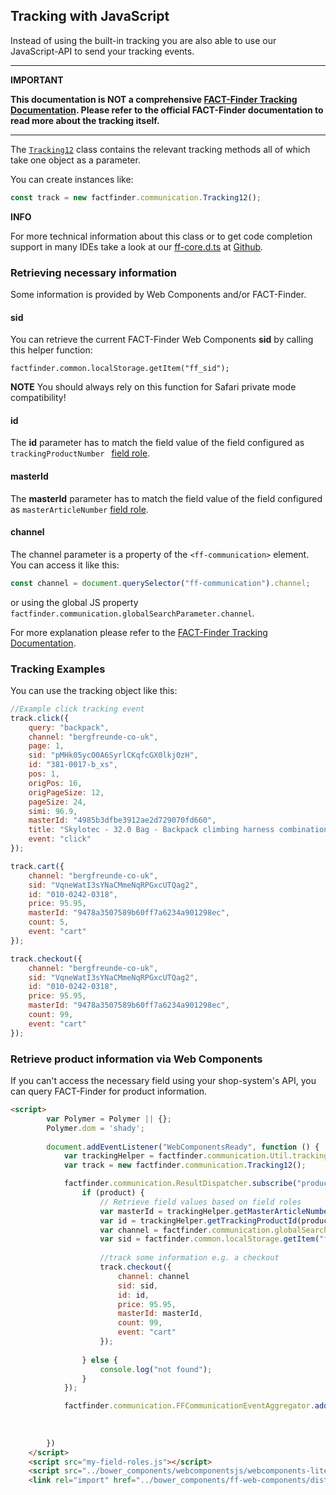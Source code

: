 ## Tracking with JavaScript

Instead of using the built-in tracking you are also able to use our
JavaScript-API to send your tracking events.

___
**IMPORTANT**

**This documentation is NOT a comprehensive [FACT-Finder Tracking Documentation](https://doku.fact-finder.de/endoc/latest/fact-finder-integration/tracking-interface-integration). Please refer to the official FACT-Finder documentation to read more about the tracking itself.**
___ 

 

The [`Tracking12`](https://github.com/FACT-Finder-Web-Components/ff-web-components/blob/master/dist/ff-core.d.ts#L747) class contains the relevant tracking 
methods all of which take one object as a parameter.

You can create instances like:
```Javascript
const track = new factfinder.communication.Tracking12();
```

 

**INFO**

For more technical information about this class or to get code completion support in many IDEs take a look
at our [ff-core.d.ts](https://github.com/FACT-Finder-Web-Components/ff-web-components/blob/master/dist/ff-core.d.ts) at [Github](https://github.com/FACT-Finder-Web-Components).

### Retrieving necessary information
Some information is provided by Web Components and/or FACT-Finder.


#### sid
You can retrieve the current FACT-Finder Web Components **sid** by calling this helper function: 

`factfinder.common.localStorage.getItem("ff_sid");`

**NOTE** You should always rely on this function for Safari private mode compatibility!


#### id 
The **id** parameter has to match the field value of the field configured as `trackingProductNumber ` [field role](https://web-components.fact-finder.de/documentation/field-roles).


#### masterId
The **masterId** parameter has to match the field value of the field configured as `masterArticleNumber` [field role](https://web-components.fact-finder.de/documentation/field-roles).


#### channel
The channel parameter is a property of the `<ff-communication>` element.
You can access it like this:
```javascript
const channel = document.querySelector("ff-communication").channel;
```
or using the global JS property `factfinder.communication.globalSearchParameter.channel`.

For more explanation please refer to the [FACT-Finder Tracking Documentation](https://doku.fact-finder.de/endoc/latest/fact-finder-integration/tracking-interface-integration).


### Tracking Examples
You can use the tracking object like this:

```javascript
//Example click tracking event
track.click({
    query: "backpack",
    channel: "bergfreunde-co-uk",
    page: 1,
    sid: "pMHk05ycO0A6SyrlCKqfcGX0lkj0zH",
    id: "381-0017-b_xs",
    pos: 1,
    origPos: 16,
    origPageSize: 12,
    pageSize: 24,
    simi: 96.9,
    masterId: "4985b3dfbe3912ae2d729070fd660",
    title: "Skylotec - 32.0 Bag - Backpack climbing harness combination",
    event: "click"
});
```

```javascript
track.cart({
    channel: "bergfreunde-co-uk",
    sid: "VqneWatI3sYNaCMmeNqRPGxcUTQag2",
    id: "010-0242-0318",
    price: 95.95,
    masterId: "9478a3507589b60ff7a6234a901298ec",
    count: 5,
    event: "cart"
});

track.checkout({
    channel: "bergfreunde-co-uk",
    sid: "VqneWatI3sYNaCMmeNqRPGxcUTQag2",
    id: "010-0242-0318",
    price: 95.95,
    masterId: "9478a3507589b60ff7a6234a901298ec",
    count: 99,
    event: "cart"
});
```

### Retrieve product information via Web Components
If you can't access the necessary field using your shop-system's API,
you can query FACT-Finder for product information.

```html
<script>
        var Polymer = Polymer || {};
        Polymer.dom = 'shady';
        
        document.addEventListener("WebComponentsReady", function () {
            var trackingHelper = factfinder.communication.Util.trackingHelper;
            var track = new factfinder.communication.Tracking12();

            factfinder.communication.ResultDispatcher.subscribe("productDetail", function (product) {
                if (product) {
                    // Retrieve field values based on field roles
                    var masterId = trackingHelper.getMasterArticleNumber(product);
                    var id = trackingHelper.getTrackingProductId(product);
                    var channel = factfinder.communication.globalSearchParameter.channel;
                    var sid = factfinder.common.localStorage.getItem("ff_sid");
                    
                    //track some information e.g. a checkout
                    track.checkout({
                        channel: channel
                        sid: sid,
                        id: id,
                        price: 95.95,
                        masterId: masterId,
                        count: 99,
                        event: "cart"
                    });
                    
                } else {
                    console.log("not found");
                }
            });

            factfinder.communication.FFCommunicationEventAggregator.addFFEvent({
                                                                                   type: "productDetail",
                                                                                   id: "a333c0c6f62671727535b2542e168"
                                                                               });
        })
    </script>
    <script src="my-field-roles.js"></script>
    <script src="../bower_components/webcomponentsjs/webcomponents-lite.min.js"></script>
    <link rel="import" href="../bower_components/ff-web-components/dist/elements.build_with_dependencies.html">
```